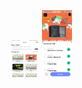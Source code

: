 <img src="https://github.com/asim9895/react_native_course_app_ui/blob/main/assets/112.jpg" width="48" height="60">
<img src="https://github.com/asim9895/react_native_course_app_ui/blob/main/assets/113.jpg" width="48">
